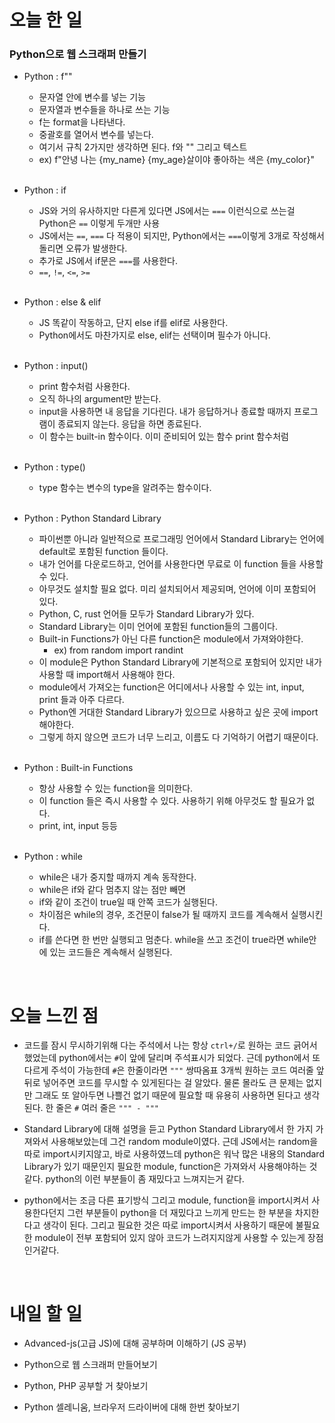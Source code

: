 # 오늘 한 일

### Python으로 웹 스크래퍼 만들기

- Python : f""

  - 문자열 안에 변수를 넣는 기능
  - 문자열과 변수들을 하나로 쓰는 기능
  - f는 format을 나타낸다.
  - 중괄호를 열어서 변수를 넣는다.
  - 여기서 규칙 2가지만 생각하면 된다. f와 "" 그리고 텍스트
  - ex) f"안녕 나는 {my_name} {my_age}살이야 좋아하는 색은 {my_color}"

  <br />

- Python : if

  - JS와 거의 유사하지만 다른게 있다면 JS에서는 `===` 이런식으로 쓰는걸 Python은 `==` 이렇게 두개만 사용
  - JS에서는 `==`, `===` 다 적용이 되지만, Python에서는 `===`이렇게 3개로 작성해서 돌리면 오류가 발생한다.
  - 추가로 JS에서 if문은 `===`를 사용한다.
  - `==`, `!=`, `<=`, `>=`

  <br />

- Python : else & elif

  - JS 똑같이 작동하고, 단지 else if를 elif로 사용한다.
  - Python에서도 마찬가지로 else, elif는 선택이며 필수가 아니다.

  <br />

- Python : input()

  - print 함수처럼 사용한다.
  - 오직 하나의 argument만 받는다.
  - input을 사용하면 내 응답을 기다린다. 내가 응답하거나 종료할 때까지 프로그램이 종료되지 않는다. 응답을 하면 종료된다.
  - 이 함수는 built-in 함수이다. 이미 준비되어 있는 함수 print 함수처럼

  <br />

- Python : type()

  - type 함수는 변수의 type을 알려주는 함수이다.

  <br />

- Python : Python Standard Library

  - 파이썬뿐 아니라 일반적으로 프로그래밍 언어에서 Standard Library는 언어에 default로 포함된 function 들이다.
  - 내가 언어를 다운로드하고, 언어를 사용한다면 무료로 이 function 들을 사용할 수 있다.
  - 아무것도 설치할 필요 없다. 미리 설치되어서 제공되며, 언어에 이미 포함되어 있다.
  - Python, C, rust 언어들 모두가 Standard Library가 있다.
  - Standard Library는 이미 언어에 포함된 function들의 그룹이다.
  - Built-in Functions가 아닌 다른 function은 module에서 가져와야한다.
    - ex) from random import randint
  - 이 module은 Python Standard Library에 기본적으로 포함되어 있지만 내가 사용할 때 import해서 사용해야 한다.
  - module에서 가져오는 function은 어디에서나 사용할 수 있는 int, input, print 들과 아주 다르다.
  - Python엔 거대한 Standard Library가 있으므로 사용하고 싶은 곳에 import 해야한다.
  - 그렇게 하지 않으면 코드가 너무 느리고, 이름도 다 기억하기 어렵기 때문이다.

  <br />

- Python : Built-in Functions

  - 항상 사용할 수 있는 function을 의미한다.
  - 이 function 들은 즉시 사용할 수 있다. 사용하기 위해 아무것도 할 필요가 없다.
  - print, int, input 등등

  <br />

- Python : while

  - while은 내가 중지할 때까지 계속 동작한다.
  - while은 if와 같다 멈추지 않는 점만 빼면
  - if와 같이 조건이 true일 때 안쪽 코드가 실행된다.
  - 차이점은 while의 경우, 조건문이 false가 될 때까지 코드를 계속해서 실행시킨다.
  - if를 쓴다면 한 번만 실행되고 멈춘다. while을 쓰고 조건이 true라면 while안에 있는 코드들은 계속해서 실행된다.

<br />

# 오늘 느낀 점

- 코드를 잠시 무시하기위해 다는 주석에서 나는 항상 `ctrl+/`로 원하는 코드 긁어서 했었는데 python에서는 `#`이 앞에 달리며 주석표시가 되었다. 근데 python에서 또 다르게 주석이 가능한데 `#`은 한줄이라면 `"""` 쌍따옴표 3개씩 원하는 코드 여러줄 앞 뒤로 넣어주면 코드를 무시할 수 있게된다는 걸 알았다. 물론 몰라도 큰 문제는 없지만 그래도 또 알아두면 나쁠건 없기 때문에 필요할 때 유용히 사용하면 된다고 생각된다. 한 줄은 `#` 여러 줄은 `""" - """`

- Standard Library에 대해 설명을 듣고 Python Standard Library에서 한 가지 가져와서 사용해보았는데 그건 random module이였다. 근데 JS에서는 random을 따로 import시키지않고, 바로 사용하였느데 python은 워낙 많은 내용의 Standard Library가 있기 때문인지 필요한 module, function은 가져와서 사용해야하는 것 같다. python의 이런 부분들이 좀 재밌다고 느껴지는거 같다.

- python에서는 조금 다른 표기방식 그리고 module, function을 import시켜서 사용한다던지 그런 부분들이 python을 더 재밌다고 느끼게 만드는 한 부분을 차지한다고 생각이 된다. 그리고 필요한 것은 따로 import시켜서 사용하기 때문에 불필요한 module이 전부 포함되어 있지 않아 코드가 느려지지않게 사용할 수 있는게 장점인거같다.

<br />

# 내일 할 일

- Advanced-js(고급 JS)에 대해 공부하며 이해하기 (JS 공부)

- Python으로 웹 스크래퍼 만들어보기

- Python, PHP 공부할 거 찾아보기

- Python 셀레니움, 브라우저 드라이버에 대해 한번 찾아보기
